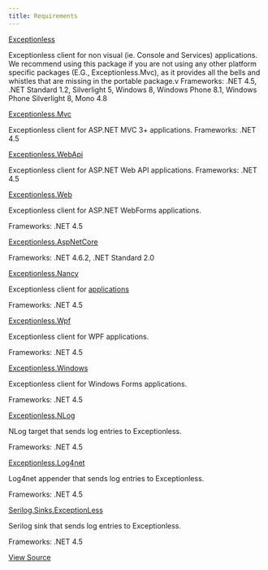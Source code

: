 ```yaml
---
title: Requirements
---
```


[Exceptionless](https://www.nuget.org/packages/Exceptionless/)

Exceptionless client for non visual (ie. Console and Services) applications. We recommend using this package if you are not using any other platform specific packages (E.G., Exceptionless.Mvc), as it provides all the bells and whistles that are missing in the portable package.v
Frameworks: .NET 4.5, .NET Standard 1.2, Silverlight 5, Windows 8, Windows Phone 8.1, Windows Phone Silverlight 8, Mono 4.8

[Exceptionless.Mvc](https://www.nuget.org/packages/Exceptionless.Mvc/)

Exceptionless client for ASP.NET MVC 3+ applications.
Frameworks: .NET 4.5

[Exceptionless.WebApi](https://www.nuget.org/packages/Exceptionless.WebApi/)

Exceptionless client for ASP.NET Web API applications.
Frameworks: .NET 4.5

[Exceptionless.Web](https://www.nuget.org/packages/Exceptionless.Web/)

Exceptionless client for ASP.NET WebForms applications.

Frameworks: .NET 4.5

[Exceptionless.AspNetCore](https://www.nuget.org/packages/Exceptionless.AspNetCore/)

Frameworks: .NET 4.6.2, .NET Standard 2.0

[Exceptionless.Nancy](https://www.nuget.org/packages/Exceptionless.Nancy/)

Exceptionless client for [applications](http://nancyfx.org/)

Frameworks: .NET 4.5

[Exceptionless.Wpf](https://www.nuget.org/packages/Exceptionless.Wpf/)

Exceptionless client for WPF applications.

Frameworks: .NET 4.5

[Exceptionless.Windows](https://www.nuget.org/packages/Exceptionless.Windows/)

Exceptionless client for Windows Forms applications.

Frameworks: .NET 4.5

[Exceptionless.NLog](https://www.nuget.org/packages/Exceptionless.NLog/)

NLog target that sends log entries to Exceptionless.

Frameworks: .NET 4.5

[Exceptionless.Log4net](https://www.nuget.org/packages/Exceptionless.Log4net/)

Log4net appender that sends log entries to Exceptionless.

Frameworks: .NET 4.5

[Serilog.Sinks.ExceptionLess](https://www.nuget.org/packages/Serilog.Sinks.ExceptionLess/)

Serilog sink that sends log entries to Exceptionless.

Frameworks: .NET 4.5

[View Source](https://github.com/serilog/serilog-sinks-exceptionless)